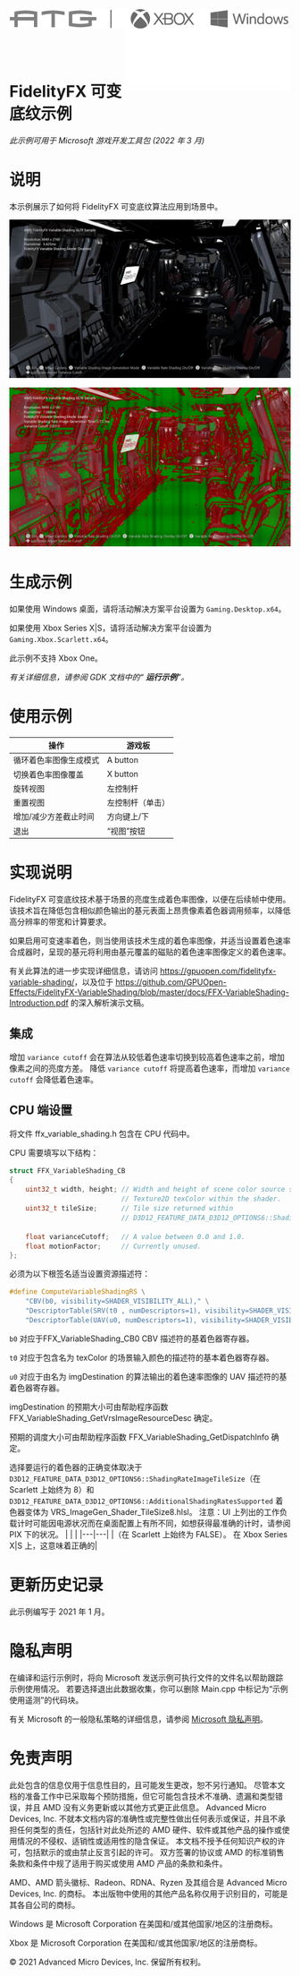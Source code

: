 <div style="float: center"><img style="float: left" src="./media/image1.png" /><img style="float: right" src="./media/image2.png" /> <br/><br/><br/><br/><br/></div>

# FidelityFX 可变底纹示例

*此示例可用于 Microsoft 游戏开发工具包 (2022 年 3 月)*

# 说明

本示例展示了如何将 FidelityFX 可变底纹算法应用到场景中。

![](./media/image3.jpg)

![](./media/image4.png)

# 生成示例

如果使用 Windows 桌面，请将活动解决方案平台设置为 `Gaming.Desktop.x64`。

如果使用 Xbox Series X|S，请将活动解决方案平台设置为 `Gaming.Xbox.Scarlett.x64`。

此示例不支持 Xbox One。

*有关详细信息，请参阅 *GDK 文档中的&ldquo;&nbsp;__运行示例__*&rdquo;。*

# 使用示例

| 操作 | 游戏板 |
|---|---|
| 循环着色率图像生成模式 | A button |
| 切换着色率图像覆盖 | X button |
| 旋转视图 | 左控制杆 |
| 重置视图 | 左控制杆（单击） |
| 增加/减少方差截止时间 | 方向键上/下 |
| 退出 | &ldquo;视图&rdquo;按钮 |

# 实现说明

FidelityFX 可变底纹技术基于场景的亮度生成着色率图像，以便在后续帧中使用。 该技术旨在降低包含相似颜色输出的基元表面上昂贵像素着色器调用频率，以降低高分辨率的带宽和计算要求。

如果启用可变速率着色，则当使用该技术生成的着色率图像，并适当设置着色速率合成器时，呈现的基元将利用由基元覆盖的磁贴的着色速率图像定义的着色速率。

有关此算法的进一步实现详细信息，请访问 <https://gpuopen.com/fidelityfx-variable-shading/>，以及位于 <https://github.com/GPUOpen-Effects/FidelityFX-VariableShading/blob/master/docs/FFX-VariableShading-Introduction.pdf> 的深入解析演示文稿。

## 集成

增加 `variance cutoff` 会在算法从较低着色速率切换到较高着色速率之前，增加像素之间的亮度方差。 降低 `variance cutoff` 将提高着色速率，而增加 `variance cutoff` 会降低着色速率。

## CPU 端设置

将文件 ffx_variable_shading.h 包含在 CPU 代码中。

CPU 需要填写以下结构：

```cpp
struct FFX_VariableShading_CB
{
    uint32_t width, height; // Width and height of scene color source specified by
                            // Texture2D texColor within the shader.
    uint32_t tileSize;      // Tile size returned within
                            // D3D12_FEATURE_DATA_D3D12_OPTIONS6::ShadingRateImageTileSize.

    float varianceCutoff;   // A value between 0.0 and 1.0.
    float motionFactor;     // Currently unused.
};
```


必须为以下根签名适当设置资源描述符：

```cpp
#define ComputeVariableShadingRS \
    "CBV(b0, visibility=SHADER_VISIBILITY_ALL)," \
    "DescriptorTable(SRV(t0 , numDescriptors=1), visibility=SHADER_VISIBILITY_ALL)," \
    "DescriptorTable(UAV(u0, numDescriptors=1), visibility=SHADER_VISIBILITY_ALL)"
```


`b0` 对应于FFX_VariableShading_CB0 CBV 描述符的基着色器寄存器。

`t0` 对应于包含名为 texColor 的场景输入颜色的描述符的基本着色器寄存器。

`u0` 对应于由名为 imgDestination 的算法输出的着色速率图像的 UAV 描述符的基着色器寄存器。

imgDestination 的预期大小可由帮助程序函数 FFX_VariableShading_GetVrsImageResourceDesc 确定。

预期的调度大小可由帮助程序函数 FFX_VariableShading_GetDispatchInfo 确定。

选择要运行的着色器的正确变体取决于 `D3D12_FEATURE_DATA_D3D12_OPTIONS6::ShadingRateImageTileSize`（在 Scarlett 上始终为 8）和 `D3D12_FEATURE_DATA_D3D12_OPTIONS6::AdditionalShadingRatesSupported`
着色器变体为 VRS_ImageGen_Shader_TileSize8.hlsl。 注意：UI 上列出的工作负载计时可能因电源状况而在桌面配置上有所不同，如想获得最准确的计时，请参阅 PIX 下的状况。
| | |
|---|---|
|（在 Scarlett 上始终为 FALSE）。 在 Xbox Series X|S 上，这意味着正确的|


# 更新历史记录

此示例编写于 2021 年 1 月。

# 隐私声明

在编译和运行示例时，将向 Microsoft 发送示例可执行文件的文件名以帮助跟踪示例使用情况。 若要选择退出此数据收集，你可以删除 Main.cpp 中标记为&ldquo;示例使用遥测&rdquo;的代码块。

有关 Microsoft 的一般隐私策略的详细信息，请参阅 [Microsoft 隐私声明](https://privacy.microsoft.com/en-us/privacystatement/)。

# 免责声明

此处包含的信息仅用于信息性目的，且可能发生更改，恕不另行通知。 尽管本文档的准备工作中已采取每个预防措施，但它可能包含技术不准确、遗漏和类型错误，并且 AMD 没有义务更新或以其他方式更正此信息。 Advanced Micro Devices, Inc. 不就本文档内容的准确性或完整性做出任何表示或保证，并且不承担任何类型的责任，包括针对此处所述的 AMD 硬件、软件或其他产品的操作或使用情况的不侵权、适销性或适用性的隐含保证。 本文档不授予任何知识产权的许可，包括默示的或由禁止反言引起的许可。 双方签署的协议或 AMD 的标准销售条款和条件中规了适用于购买或使用 AMD 产品的条款和条件。

AMD、AMD 箭头徽标、Radeon、RDNA、Ryzen 及其组合是 Advanced Micro Devices, Inc. 的商标。 本出版物中使用的其他产品名称仅用于识别目的，可能是其各自公司的商标。

Windows 是 Microsoft Corporation 在美国和/或其他国家/地区的注册商标。

Xbox 是 Microsoft Corporation 在美国和/或其他国家/地区的注册商标。

© 2021 Advanced Micro Devices, Inc. 保留所有权利。


